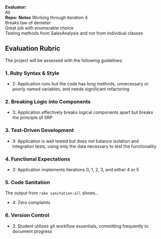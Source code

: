 **Evaluator:**  
Ali  
**Repo:**
**Notes**
Working through iteration 4  
Breaks law of demeter  
Great job with enumerable choice  
Testing methods from SalesAnalysis and not from individual classes  


## Evaluation Rubric

The project will be assessed with the following guidelines:

### 1. Ruby Syntax & Style

*   2:  Application runs but the code has long methods, unnecessary or poorly named variables, and needs significant refactoring

### 2. Breaking Logic into Components

*   3: Application effectively breaks logical components apart but breaks the principle of SRP

### 3. Test-Driven Development

*   3: Application is well tested but does not balance isolation and integration tests, using only the data necessary to test the functionality

### 4. Functional Expectations

*   3: Application implements iterations 0, 1, 2, 3, and either 4 or 5

### 5. Code Sanitation

The output from `rake sanitation:all` shows...

*   4: Zero complaints

### 6. Version Control  

* 3: Student utilizes git workflow essentials, committing frequently to document progress
